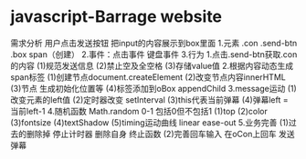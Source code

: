 # javascript-Barrage website
需求分析
   用户点击发送按钮 把input的内容展示到box里面
   1.元素 .con .send-btn .box span（创建）
   2.事件：点击事件 键盘事件
   3.行为
       1.点击.send-btn获取.con的内容
           (1)规范发送信息
           (2)禁止空及全空格
           (3)存储value值
       2.根据内容动态生成span标签
           (1)创建节点document.createElement
           (2)改变节点内容innerHTML
           (3)节点 生成初始化位置等
           (4)标签添加到oBox appendChild
       3.message运动
           (1)改变元素的left值
           (2)定时器改变 setInterval
           (3)this代表当前弹幕
           (4)弹幕left = 当前left-1
       4.随机函数
           Math.random 0-1 包括0但不包括1
           (1)top
           (2)color
           (3)fontsize
           (4)textShadow
           (5)timing运动曲线
               linear
               ease-out
       5.业务完善
           (1)过去的删除掉
               停止计时器
               删除自身
               终止函数
           (2)完善回车输入
               在oCon上回车 发送弹幕
